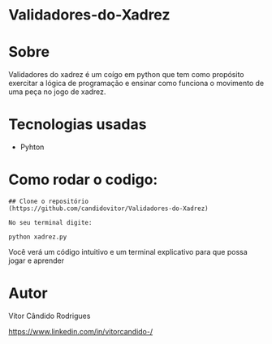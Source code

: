 # Validadores-do-Xadrez

# Sobre 
Validadores do xadrez é um coígo em python que tem como propósito exercitar a lógica de programação e ensinar como funciona o movimento de uma peça no jogo de xadrez.

# Tecnologias usadas
 - Pyhton

# Como rodar o codigo:

```
## Clone o repositório
(https://github.com/candidovitor/Validadores-do-Xadrez)

No seu terminal digite:

python xadrez.py
```
Você verá um código intuitivo e um terminal explicativo para que possa jogar e aprender

# Autor

Vítor Cândido Rodrigues

https://www.linkedin.com/in/vitorcandido-/
